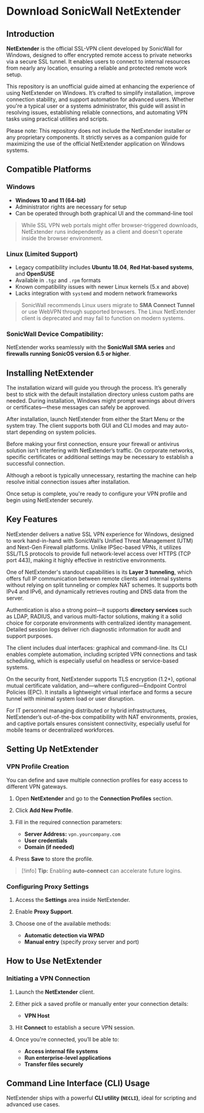 # Download SonicWall NetExtender

## Introduction

**NetExtender** is the official SSL-VPN client developed by SonicWall for Windows, designed to offer encrypted remote access to private networks via a secure SSL tunnel. It enables users to connect to internal resources from nearly any location, ensuring a reliable and protected remote work setup.

This repository is an unofficial guide aimed at enhancing the experience of using NetExtender on Windows. It’s crafted to simplify installation, improve connection stability, and support automation for advanced users. Whether you're a typical user or a systems administrator, this guide will assist in resolving issues, establishing reliable connections, and automating VPN tasks using practical utilities and scripts.

Please note: This repository does not include the NetExtender installer or any proprietary components. It strictly serves as a companion guide for maximizing the use of the official NetExtender application on Windows systems.

## Compatible Platforms

### **Windows**

* **Windows 10 and 11 (64-bit)**
* Administrator rights are necessary for setup
* Can be operated through both graphical UI and the command-line tool

> While SSL VPN web portals might offer browser-triggered downloads, NetExtender runs independently as a client and doesn't operate inside the browser environment.

### **Linux (Limited Support)**

* Legacy compatibility includes **Ubuntu 18.04**, **Red Hat-based systems**, and **OpenSUSE**
* Available in `.tgz` and `.rpm` formats
* Known compatibility issues with newer Linux kernels (5.x and above)
* Lacks integration with `systemd` and modern network frameworks

> SonicWall recommends Linux users migrate to **SMA Connect Tunnel** or use WebVPN through supported browsers. The Linux NetExtender client is deprecated and may fail to function on modern systems.

### **SonicWall Device Compatibility:**

NetExtender works seamlessly with the **SonicWall SMA series** and **firewalls running SonicOS version 6.5 or higher**.

## Installing NetExtender

The installation wizard will guide you through the process. It’s generally best to stick with the default installation directory unless custom paths are needed. During installation, Windows might prompt warnings about drivers or certificates—these messages can safely be approved.

After installation, launch NetExtender from either the Start Menu or the system tray. The client supports both GUI and CLI modes and may auto-start depending on system policies.

Before making your first connection, ensure your firewall or antivirus solution isn't interfering with NetExtender’s traffic. On corporate networks, specific certificates or additional settings may be necessary to establish a successful connection.

Although a reboot is typically unnecessary, restarting the machine can help resolve initial connection issues after installation.

Once setup is complete, you're ready to configure your VPN profile and begin using NetExtender securely.

## Key Features

NetExtender delivers a native SSL VPN experience for Windows, designed to work hand-in-hand with SonicWall’s Unified Threat Management (UTM) and Next-Gen Firewall platforms. Unlike IPSec-based VPNs, it utilizes SSL/TLS protocols to provide full network-level access over HTTPS (TCP port 443), making it highly effective in restrictive environments.

One of NetExtender's standout capabilities is its **Layer 3 tunneling**, which offers full IP communication between remote clients and internal systems without relying on split tunneling or complex NAT schemes. It supports both IPv4 and IPv6, and dynamically retrieves routing and DNS data from the server.

Authentication is also a strong point—it supports **directory services** such as LDAP, RADIUS, and various multi-factor solutions, making it a solid choice for corporate environments with centralized identity management. Detailed session logs deliver rich diagnostic information for audit and support purposes.

The client includes dual interfaces: graphical and command-line. Its CLI enables complete automation, including scripted VPN connections and task scheduling, which is especially useful on headless or service-based systems.

On the security front, NetExtender supports TLS encryption (1.2+), optional mutual certificate validation, and—where configured—Endpoint Control Policies (EPC). It installs a lightweight virtual interface and forms a secure tunnel with minimal system load or user disruption.

For IT personnel managing distributed or hybrid infrastructures, NetExtender’s out-of-the-box compatibility with NAT environments, proxies, and captive portals ensures consistent connectivity, especially useful for mobile teams or decentralized workforces.

## Setting Up NetExtender

### VPN Profile Creation

You can define and save multiple connection profiles for easy access to different VPN gateways.

1. Open **NetExtender** and go to the **Connection Profiles** section.
2. Click **Add New Profile**.
3. Fill in the required connection parameters:

   * **Server Address:** `vpn.yourcompany.com`
   * **User credentials**
   * **Domain (if needed)**
4. Press **Save** to store the profile.

> \[!info] **Tip:**
> Enabling **auto-connect** can accelerate future logins.

### Configuring Proxy Settings

1. Access the **Settings** area inside NetExtender.
2. Enable **Proxy Support**.
3. Choose one of the available methods:

   * **Automatic detection via WPAD**
   * **Manual entry** (specify proxy server and port)

## How to Use NetExtender

### Initiating a VPN Connection

1. Launch the **NetExtender** client.
2. Either pick a saved profile or manually enter your connection details:

   * **VPN Host**
3. Hit **Connect** to establish a secure VPN session.
4. Once you're connected, you’ll be able to:

   * **Access internal file systems**
   * **Run enterprise-level applications**
   * **Transfer files securely**

## Command Line Interface (CLI) Usage

NetExtender ships with a powerful **CLI utility (`NECLI`)**, ideal for scripting and advanced use cases.
